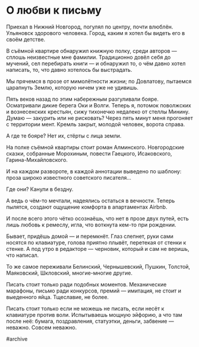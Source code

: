 
# О любви к письму

Приехал в Нижний Новгород, погулял по центру, почти влюблён. Ульяновск здорового человека. Город, каким я хотел бы видеть его в своём детстве.

В съёмной квартире обнаружил книжную полку, среди авторов — сплошь неизвестные мне фамилии. Традиционно довёл себя до мучений, сел перебирать книги — и обнаружил то, о чём давно хотел написать, то, что давно хотелось бы выстрадать.

Мы прячемся в прозе от мимолётности жизни; по Довлатову, пытаемся царапнуть Землю, которую ничем уже не удивишь.

Пять веков назад по этим набережным разгуливали бояре. Осматривали дикие берега Оки и Волги. Теперь я, потомок поволжских и вознесенских крестьян, сижу тихонечко недалеко от стеллы Минину. Думаю — закурить или не рисковать? Через пять минут меня прогоняет с территории мент. Кремль закрыт, молодой человек, ворота справа.

А где те бояре? Нет их, стёрты с лица земли.

На полке съёмной квартиры стоит роман Алминского. Новгородские сказки, собранные Морохиным, повести Гаецкого, Исаковского, Гарина-Михайловского. 

И на каждом развороте, в каждой аннотации выведено по шаблону: проза широко известного советского писателя...

Где они? Канули в бездну.

А ведь о чём-то мечтали, надеялись остаться в вечности. Теперь пылятся, создают ощущение комфорта в апартаментах Airbnb.

И после всего этого чётко осознаёшь, что нет в прозе двух путей, есть лишь любовь к ремеслу, игла, что воткнута кем-то при рождении.

Бывает, придёшь домой — и перемкнёт. Глаз слепнет, руки сами носятся по клавиатуре, голова приятно плывёт, перетекая от стенки к стенке. А под утро в редакторе — черновик, который и сам не веришь, что написал.

То же самое переживали Белинский, Чернышевский, Пушкин, Толстой, Маяковский, Шкловский, многие-многие другие.

Писать стоит только ради подобных моментов. Механические марафоны, письмо ради конкурсов, премий — имитация, не стоит и выеденного яйца. Тщеславие, не более.

Писать стоит только если не можешь не писать, если несёт к клавиатуре против воли. Испытываешь мощную эйфорию, а что там после неё: бумага, поздравления, статуэтки, деньги, забвение — неважно. Совсем неважно.


#archive